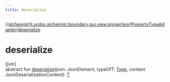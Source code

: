 ```yaml
---
title: deserialize
---
```

//[alchemist](../../../index.html)/[it.unibo.alchemist.boundary.gui.view.properties](../index.html)/[PropertyTypeAdapter](index.html)/[deserialize](deserialize.html)



# deserialize



[jvm]\
abstract fun [deserialize](deserialize.html)(json: JsonElement, typeOfT: [Type](https://docs.oracle.com/javase/8/docs/api/java/lang/reflect/Type.html), context: JsonDeserializationContext): [T](../../it.unibo.alchemist.boundary.monitor/-f-x-step-monitor/index.html)




